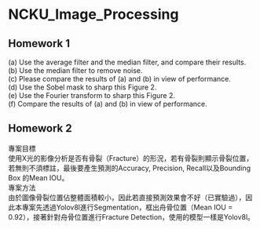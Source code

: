 # NCKU_Image_Processing

## Homework 1
(a) Use the average filter and the median filter, and compare their results.  
(b) Use the median filter to remove noise.  
(c) Please compare the results of (a) and (b) in view of performance.  
(d) Use the Sobel mask to sharp this Figure 2.  
(e) Use the Fourier transform to sharp this Figure 2.  
(f) Compare the results of (a) and (b) in view of performance.  

## Homework 2  
專案目標  
使用X光的影像分析是否有骨裂（Fracture）的形況，若有骨裂則顯示骨裂位置，若無則不須標註，最後要產生預測的Accuracy, Precision, Recall以及Bounding Box 的Mean IOU。  
專案方法  
由於圖像骨裂位置佔整體面積較小，因此若直接預測效果會不好（已實驗過），因此本專案先透過Yolov8l進行Segmentation，框出舟骨位置（Mean IOU = 0.92），接著針對舟骨位置進行Fracture Detection，使用的模型一樣是Yolov8l。  
